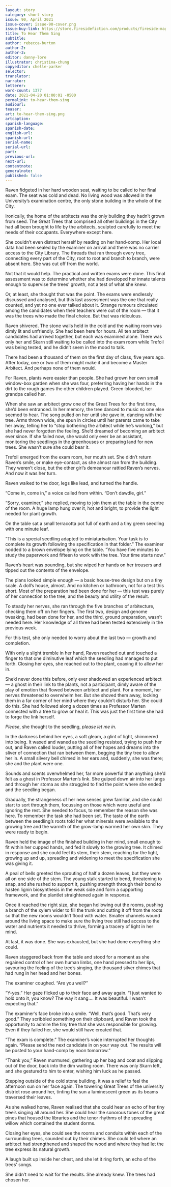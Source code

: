 ```yaml
---
layout: story
category: short story
issue: 90, April 2021
issue-cover: issue-90-cover.png
issue-buy-link: https://store.firesidefiction.com/products/fireside-magazine-issue-90-april-2021
title: To Hear Them Sing
subtitle:
author: rebecca-burton
author-2:
author-3:
editor: danny-lore
illustrator: christina-chung
copyeditor: chelle-parker
selector:
translator:
narrator:
letterer:
word-count: 1377
date: 2021-04-20 01:00:01 -0500
permalink: to-hear-them-sing
audiourl:
teaser:
art: to-hear-them-sing.png
artcaption:
spanish-language:
spanish-date:
english-url:
spanish-url:
serial-name:
serial-url:
part:
previous-url:
next-url:
contentnote:
generalnote:
published: false
---
```

Raven fidgeted in her hard wooden seat, waiting to be called to her final exam. The seat was cold and dead. No living wood was allowed in the University’s examination centre, the only stone building in the whole of the City.

Ironically, the home of the arbitects was the only building they hadn’t grown from seed. The Great Trees that comprised all other buildings in the City had all been brought to life by the arbitects, sculpted carefully to meet the needs of their occupants. Everywhere except here.

She couldn’t even distract herself by reading on her hand-comp. Her local data had been sealed by the examiner on arrival and there was no carrier access to the City Library. The threads that ran through every tree, connecting every part of the City, root to root and branch to branch, were absent here. She was cut off from the world.

Not that it would help. The practical and written exams were done. This final assessment was to determine whether she had developed her innate talents enough to supervise the trees’ growth, not a test of what she knew.

Or, at least, she thought that was the point. The exams were endlessly discussed and analysed, but this last assessment was the one that really counted, and yet no one ever talked about it. Strange rumours circulated among the candidates when their teachers were out of the room — that it was the trees who made the final choice. But that was ridiculous.

Raven shivered. The stone walls held in the cold and the waiting room was dimly lit and unfriendly. She had been here for hours. All ten arbitect candidates had arrived together, but each was examined alone. There was only her and Skarn still waiting to be called into the exam room while Trefoil was being tested, and he didn’t seem in the mood to talk.

There had been a thousand of them on the first day of class, five years ago. After today, one or two of them might make it and become a Master Arbitect. And perhaps none of them would.

For Raven, plants were easier than people. She had grown her own small window-box garden when she was four, preferring having her hands in the dirt to the rough games the other children played. Green-blooded, her grandpa called her.

When she saw an arbitect grow one of the Great Trees for the first time, she’d been entranced. In her memory, the tree danced to music no one else seemed to hear. The song pulled on her until she gave in, dancing with the tree. Arms thrown wide, she spun in circles until her parents came to take her away, telling her to “stop bothering the arbitect while he’s working,” but she had never forgotten the feeling. She’d dreamed of becoming an arbitect ever since. If she failed now, she would only ever be an assistant, monitoring the seedlings in the greenhouses or preparing land for new trees. She wasn’t sure she could bear it.

Trefoil emerged from the exam room, her mouth set. She didn’t return Raven’s smile, or make eye-contact, as she almost ran from the building. They weren’t close, but the other girl’s demeanour rattled Raven’s nerves. And now it was her turn.

Raven walked to the door, legs like lead, and turned the handle.

“Come in, come in,” a voice called from within. “Don’t dawdle, girl.”

“Sorry, examiner,” she replied, moving to join them at the table in the centre of the room. A huge lamp hung over it, hot and bright, to provide the light needed for plant growth.

On the table sat a small terracotta pot full of earth and a tiny green seedling with one minute leaf.

“This is a special seedling adapted to miniaturisation. Your task is to complete its growth following the specification in that folder.” The examiner nodded to a brown envelope lying on the table. “You have five minutes to study the paperwork and fifteen to work with the tree. Your time starts now.”

Raven’s heart was pounding, but she wiped her hands on her trousers and tipped out the contents of the envelope.

The plans looked simple enough — a basic house-tree design but on a tiny scale. A doll’s house, almost. And no kitchen or bathroom, not for a test this short. Most of the preparation had been done for her — this test was purely of her connection to the tree, and the beauty and utility of the result.

To steady her nerves, she ran through the five branches of arbitecture, checking them off on her fingers. The first two, design and genome tweaking, had been done for her, and the third, ground preparation, wasn’t needed here. Her knowledge of all three had been tested extensively in the previous week.

For this test, she only needed to worry about the last two — growth and completion.

With only a slight tremble in her hand, Raven reached out and touched a finger to that one diminutive leaf which the seedling had managed to put forth. Closing her eyes, she reached out to the plant, coaxing it to allow her in.

She’d never done this before, only ever shadowed an experienced arbitect — a ghost in their link to the plants, not a participant, dimly aware of the play of emotion that flowed between arbitect and plant. For a moment, her nerves threatened to overwhelm her. But she shoved them away, locking them in a far corner of her mind where they couldn’t disturb her. She could do this. She had followed along a dozen times as Professor Marten connected with a tree to grow or heal it. This was just the first time she had to forge the link herself.

_Please_, she thought to the seedling, _please let me in_.

In the darkness behind her eyes, a soft gleam, a glint of light, shimmered into being. It waxed and waned as the seedling resisted, trying to push her out, and Raven called louder, putting all of her hopes and dreams into the sliver of connection that ran between them, begging the tiny tree to allow her in. A small silvery bell chimed in her ears and, suddenly, she was there; she and the plant were one.

Sounds and scents overwhelmed her, far more powerful than anything she’d felt as a ghost in Professor Marten’s link. She gulped down air into her lungs and through her stoma as she struggled to find the point where she ended and the seedling began.

Gradually, the strangeness of her new senses grew familiar, and she could start to sort through them, focussing on those which were useful and ignoring the rest. She needed to focus, to remember the reason she was here. To remember the task she had been set. The taste of the earth between the seedling’s roots told her what minerals were available to the growing tree and the warmth of the grow-lamp warmed her own skin. They were ready to begin.

Raven held the image of the finished building in her mind, small enough to fit within her cupped hands, and fed it slowly to the growing tree. It chimed in response and she could feel its stem, their stem, reaching for the light, growing up and up, spreading and widening to meet the specification she was giving it.

A peal of bells greeted the sprouting of half a dozen leaves, but they were all on one side of the stem. The young stalk started to bend, threatening to snap, and she rushed to support it, pushing strength through their bond to hasten lignin biosynthesis in the weak side and form a supporting framework, and the plantlet straightened again in response.

Once it reached the right size, she began hollowing out the rooms, pushing a branch of the xylem wider to fill the trunk and cutting it off from the roots so that the new rooms wouldn’t flood with water. Smaller channels wound around the living space to make sure the living tree still had access to the water and nutrients it needed to thrive, forming a tracery of light in her mind.

At last, it was done. She was exhausted, but she had done everything she could.

Raven staggered back from the table and stood for a moment as she regained control of her own human limbs, one hand pressed to her lips, savouring the feeling of the tree’s singing, the thousand silver chimes that had rung in her head and her bones.

The examiner coughed. “Are you well?”

“Y-yes.” Her gaze flicked up to their face and away again. “I just wanted to hold onto it, you know? The way it sang…. It was beautiful. I wasn’t expecting that.”

The examiner’s face broke into a smile. “Well, that’s good. That’s very good.” They scribbled something on their clipboard, and Raven took the opportunity to admire the tiny tree that she was responsible for growing. Even if they failed her, she would still have created that.

“The exam is complete.” The examiner’s voice interrupted her thoughts again. “Please send the next candidate in on your way out. The results will be posted to your hand-comp by noon tomorrow.”

“Thank you,” Raven murmured, gathering up her bag and coat and slipping out of the door, back into the dim waiting room. There was only Skarn left, and she gestured to him to enter, wishing him luck as he passed.

Stepping outside of the cold stone building, it was a relief to feel the afternoon sun on her face again. The towering Great Trees of the university district rose around her, tinting the sun a luminescent green as its beams traversed their leaves.

As she walked home, Raven realised that she could hear an echo of her tiny tree’s singing all around her. She could hear the sonorous tones of the great pines that housed the libraries and the tenor rhythms of the spreading willow which contained the student dorms.

Closing her eyes, she could see the rooms and conduits within each of the surrounding trees, sounded out by their chimes. She could tell where an arbitect had strengthened and shaped the wood and where they had let the tree express its natural growth.

A laugh built up inside her chest, and she let it ring forth, an echo of the trees’ songs.

She didn’t need to wait for the results. She already knew. The trees had chosen her.
